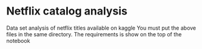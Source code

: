# Netflix catalog analysis
Data set analysis of netflix titles available on kaggle
You must put the above files in the same directory. The requirements is show on the top of the notebook
